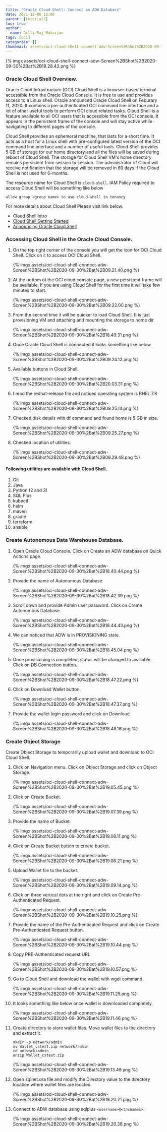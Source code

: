 ```yaml
---
title: "Oracle Cloud Shell: Connect an ADW Database" 
date: 2021-12-08 12:00
parent: [tutorials]
toc: true
author:
  name: Dilli Raj Maharjan
tags: [oci]
categories: []
thumbnail: assets/oci-cloud-shell-connect-adw-Screen%2BShot%2B2020-09-30%2Bat%2B18.28.42.png
---
```

{% imgx assets/oci-cloud-shell-connect-adw-Screen%2BShot%2B2020-09-30%2Bat%2B18.28.42.png %}

### Oracle Cloud Shell Overview.

Oracle Cloud Infrastructure (OCI) Cloud Shell is a  browser-based terminal accessible from the Oracle Cloud Console. It is free to use and provides access to a Linux shell. Oracle announced Oracle Cloud Shell on Feburary 11, 2020. It contains a pre-authenticated OCI command line interface and a lot of other useful tools to perform OCI cloud related tasks. Cloud Shell is a feature available to all OCI users that is accessible from the OCI console. It appears in the persistent frame of the console and will stay active while navigating to different pages of the console.

Cloud Shell provides an ephemeral machine, that lasts for a short time. It acts as a host for a Linux shell with pre-configured latest version of the OCI command line interface and a number of useful tools. Cloud Shell provides 5 GB of storage for our home directory and all the files will be saved during reboot of Cloud Shell. The storage for Cloud Shell VM's home directory remains persistent from session to session. The administrator of Cloud will receive notification that the storage will be removed in 60 days if the Cloud Shell is not used for 6-months. 

The resource name for Cloud Shell is `cloud-shell`. IAM Policy required to access Cloud Shell will be something like below

```console
allow group <group name> to use cloud-shell in tenancy
```

For more details about Cloud Shell Please visit link below.

- [Cloud Shell Intro](https://docs.cloud.oracle.com/en-us/iaas/Content/API/Concepts/cloudshellintro.htm)
- [Cloud Shell Getting Started](https://docs.cloud.oracle.com/en-us/iaas/Content/API/Concepts/cloudshellgettingstarted.htm)
- [Announcing Oracle Cloud Shell](https://blogs.oracle.com/cloud-infrastructure/announcing-oracle-cloud-shell)

### Accessing Cloud Shell in the Oracle Cloud Console.

1. On the top right corner of the console you will get the icon for OCI Cloud Shell. Click on it to access OCI Cloud Shell.

    {% imgx assets/oci-cloud-shell-connect-adw-Screen%2BShot%2B2020-09-30%2Bat%2B09.21.40.png %}

1. At the bottom of the OCI cloud console page, a new persistent frame will be available. If you are using Cloud Shell for the first time it will take few minutes to start. 

    {% imgx assets/oci-cloud-shell-connect-adw-Screen%2BShot%2B2020-09-30%2Bat%2B09.22.00.png %}

1. From the second time it will be quicker to load Cloud Shell. It is just provisioning VM and attaching and mounting the storage to home dir.

    {% imgx assets/oci-cloud-shell-connect-adw-Screen%2BShot%2B2020-09-30%2Bat%2B18.49.31.png %}

1. Once Oracle Cloud Shell is connected it looks something like below.

    {% imgx assets/oci-cloud-shell-connect-adw-Screen%2BShot%2B2020-09-30%2Bat%2B09.24.12.png %}

1. Available buttons in Cloud Shell.

    {% imgx assets/oci-cloud-shell-connect-adw-Screen%2BShot%2B2020-09-30%2Bat%2B20.03.31.png %}

1. I read the redhat-release file and noticed operating system is RHEL 7.8

    {% imgx assets/oci-cloud-shell-connect-adw-Screen%2BShot%2B2020-09-30%2Bat%2B09.25.14.png %}

1. Checked disk details with df command and found home is 5 GB in size.

    {% imgx assets/oci-cloud-shell-connect-adw-Screen%2BShot%2B2020-09-30%2Bat%2B09.25.27.png %}

1. Checked location of utilities.

    {% imgx assets/oci-cloud-shell-connect-adw-Screen%2BShot%2B2020-09-30%2Bat%2B09.29.48.png %}

#### Following utilities are available with Cloud Shell.

1. Git
2. Java
3. Python (2 and 3)
4. SQL Plus
5. kubectl
6. helm
7. maven
8. gradle
9. terraform
10. ansible

### Create Autonomous Data Warehouse Database.

1. Open Oracle Cloud Console. Click on Create an ADW database on Quick Actions page.

    {% imgx assets/oci-cloud-shell-connect-adw-Screen%2BShot%2B2020-09-30%2Bat%2B18.40.44.png %}

1. Provide the name of Autonomous Database.

    {% imgx assets/oci-cloud-shell-connect-adw-Screen%2BShot%2B2020-09-30%2Bat%2B18.42.39.png %}

1. Scroll down and provide Admin user password. Click on Create Autonomous Database.

    {% imgx assets/oci-cloud-shell-connect-adw-Screen%2BShot%2B2020-09-30%2Bat%2B18.44.43.png %}

1. We can noticed that ADW is in PROVISIONING state.

    {% imgx assets/oci-cloud-shell-connect-adw-Screen%2BShot%2B2020-09-30%2Bat%2B18.45.04.png %}

1. Once provisioning is completed, status will be changed to available. Click on DB Connection button.

    {% imgx assets/oci-cloud-shell-connect-adw-Screen%2BShot%2B2020-09-30%2Bat%2B18.47.22.png %}

1. Click on Download Wallet button.

    {% imgx assets/oci-cloud-shell-connect-adw-Screen%2BShot%2B2020-09-30%2Bat%2B18.47.37.png %}

1. Provide the wallet login password and click on Download.

    {% imgx assets/oci-cloud-shell-connect-adw-Screen%2BShot%2B2020-09-30%2Bat%2B18.48.16.png %}

### Create Object Storage

Create Object Storage to temporarily upload wallet and download to OCI Cloud Shell.

1. Click on Navigation menu. Click on Object Storage and click on Object Storage.

    {% imgx assets/oci-cloud-shell-connect-adw-Screen%2BShot%2B2020-09-30%2Bat%2B19.05.45.png %}

1. Click on Create Bucket.

    {% imgx assets/oci-cloud-shell-connect-adw-Screen%2BShot%2B2020-09-30%2Bat%2B19.07.39.png %}

1. Provide the name of Bucket.

    {% imgx assets/oci-cloud-shell-connect-adw-Screen%2BShot%2B2020-09-30%2Bat%2B19.08.11.png %}

1. Click on Create Bucket button to create bucket.

    {% imgx assets/oci-cloud-shell-connect-adw-Screen%2BShot%2B2020-09-30%2Bat%2B19.08.21.png %}

1. Upload Wallet file to the bucket.

    {% imgx assets/oci-cloud-shell-connect-adw-Screen%2BShot%2B2020-09-30%2Bat%2B19.09.14.png %}

1. Click on three vertical dots at the right and click on Create Pre-Authenticated Request.

    {% imgx assets/oci-cloud-shell-connect-adw-Screen%2BShot%2B2020-09-30%2Bat%2B19.10.25.png %}

1. Provide the name of the Pre-Authenticated Request and click on Create Pre-Authenticated Request button.

    {% imgx assets/oci-cloud-shell-connect-adw-Screen%2BShot%2B2020-09-30%2Bat%2B19.10.44.png %}

1. Copy PRE-Authenticated request URL

    {% imgx assets/oci-cloud-shell-connect-adw-Screen%2BShot%2B2020-09-30%2Bat%2B19.10.57.png %}

1. Go to Cloud Shell and download the wallet with wget command.

    {% imgx assets/oci-cloud-shell-connect-adw-Screen%2BShot%2B2020-09-30%2Bat%2B19.11.25.png %}

1. It looks something like below once wallet is downloaded completely.

    {% imgx assets/oci-cloud-shell-connect-adw-Screen%2BShot%2B2020-09-30%2Bat%2B19.11.46.png %}

1. Create directory to store wallet files. Move wallet files to the directory and extract it.

    ```console
    mkdir -p network/admin
    mv Wallet_cstest.zip network/admin
    cd network/admin
    unzip Wallet_cstest.zip
    ```

    {% imgx assets/oci-cloud-shell-connect-adw-Screen%2BShot%2B2020-09-30%2Bat%2B19.13.49.png %}

1. Open sqlnet.ora file and modify the Directory value to the directory location where wallet files are located.

    {% imgx assets/oci-cloud-shell-connect-adw-Screen%2BShot%2B2020-09-30%2Bat%2B19.20.21.png %}

1. Connect to ADW database using sqlplus `<username>@<tnsnames>`.

    {% imgx assets/oci-cloud-shell-connect-adw-Screen%2BShot%2B2020-09-30%2Bat%2B19.20.38.png %}
